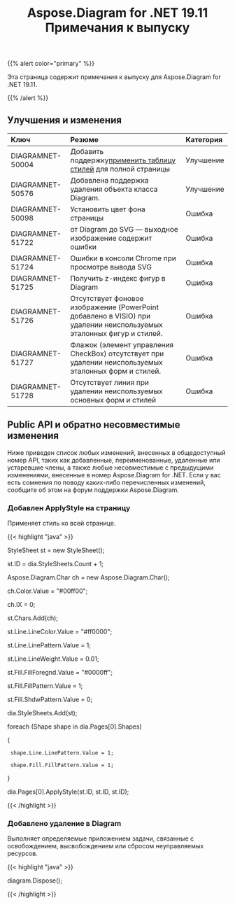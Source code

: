 ﻿---
title: Aspose.Diagram for .NET 19.11 Примечания к выпуску
type: docs
weight: 20
url: /ru/net/aspose-diagram-for-net-19-11-release-notes/
---
{{% alert color="primary" %}} 

Эта страница содержит примечания к выпуску для Aspose.Diagram for .NET 19.11.

{{% /alert %}} 
## **Улучшения и изменения**

|**Ключ**|**Резюме**|**Категория**|
|:- |:- |:- |
|DIAGRAMNET-50004| Добавить поддержку[применить таблицу стилей](/diagram/ru/net/format-visio-pages/) для полной страницы|Улучшение|
|DIAGRAMNET-50576|Добавлена поддержка удаления объекта класса Diagram.|Улучшение|
|DIAGRAMNET-50098|Установить цвет фона страницы|Ошибка|
|DIAGRAMNET-51722|от Diagram до SVG — выходное изображение содержит ошибки|Ошибка|
|DIAGRAMNET-51724|Ошибки в консоли Chrome при просмотре вывода SVG|Ошибка|
|DIAGRAMNET-51725|Получить z-индекс фигур в Diagram|Ошибка|
|DIAGRAMNET-51726|Отсутствует фоновое изображение (PowerPoint добавлено в VISIO) при удалении неиспользуемых эталонных фигур и стилей.|Ошибка|
|DIAGRAMNET-51727|Флажок (элемент управления CheckBox) отсутствует при удалении неиспользуемых эталонных форм и стилей.|Ошибка|
|DIAGRAMNET-51728|Отсутствует линия при удалении неиспользуемых основных форм и стилей|Ошибка|

## **Public API и обратно несовместимые изменения**
Ниже приведен список любых изменений, внесенных в общедоступный номер API, таких как добавленные, переименованные, удаленные или устаревшие члены, а также любые несовместимые с предыдущими изменениями, внесенные в номер Aspose.Diagram for .NET. Если у вас есть сомнения по поводу каких-либо перечисленных изменений, сообщите об этом на форум поддержки Aspose.Diagram.
### **Добавлен ApplyStyle на страницу**
Применяет стиль ко всей странице.

{{< highlight "java" >}}

StyleSheet st = new StyleSheet();

st.ID = dia.StyleSheets.Count + 1;

Aspose.Diagram.Char ch = new Aspose.Diagram.Char();

ch.Color.Value = "#00ff00";

ch.IX = 0;

st.Chars.Add(ch);

st.Line.LineColor.Value = "#ff0000";

st.Line.LinePattern.Value = 1;

st.Line.LineWeight.Value = 0.01;

st.Fill.FillForegnd.Value = "#0000ff";

st.Fill.FillPattern.Value = 1;

st.Fill.ShdwPattern.Value = 0;

dia.StyleSheets.Add(st);

foreach (Shape shape in dia.Pages[0].Shapes)

{

     shape.Line.LinePattern.Value = 1;
    
     shape.Fill.FillPattern.Value = 1;

}

dia.Pages[0].ApplyStyle(st.ID, st.ID, st.ID);

{{< /highlight >}}
### **Добавлено удаление в Diagram**
Выполняет определяемые приложением задачи, связанные с освобождением, высвобождением или сбросом неуправляемых ресурсов.

{{< highlight "java" >}}

 diagram.Dispose();

{{< /highlight >}}
